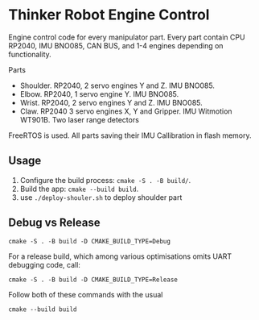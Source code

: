 # Thinker Robot Engine Control

Engine control code for every manipulator part. Every part contain CPU RP2040, IMU BNO085, CAN BUS, and 1-4 engines depending on functionality.

Parts
* Shoulder. RP2040, 2 servo engines Y and Z. IMU BNO085.
* Elbow. RP2040, 1 servo engine Y. IMU BNO085.
* Wrist. RP2040, 2 servo engines Y and Z. IMU BNO085.
* Claw. RP2040 3 servo engines X, Y and Gripper. IMU Witmotion WT901B. Two laser range detectors


FreeRTOS is used.
All parts saving their IMU Callibration in flash memory. 


## Usage


1. Configure the build process: `cmake -S . -B build/`.
1. Build the app: `cmake --build build`.
1. use `./deploy-shouler.sh` to deploy shoulder part

## Debug vs Release
```shell
cmake -S . -B build -D CMAKE_BUILD_TYPE=Debug
```

For a release build, which among various optimisations omits UART debugging code, call:

```shell
cmake -S . -B build -D CMAKE_BUILD_TYPE=Release
```

Follow both of these commands with the usual

```shell
cmake --build build
```